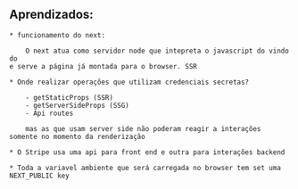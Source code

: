 ## Aprendizados:

    * funcionamento do next:

        O next atua como servidor node que intepreta o javascript do vindo do 
    e serve a página já montada para o browser. SSR

    * Onde realizar operações que utilizam credenciais secretas?

        - getStaticProps (SSR) 
        - getServerSideProps (SSG)
        - Api routes

        mas as que usam server side não poderam reagir a interações somente no momento da renderização      

    * O Stripe usa uma api para front end e outra para interações backend  

    * Toda a variavel ambiente que será carregada no browser tem set uma 
    NEXT_PUBLIC key

